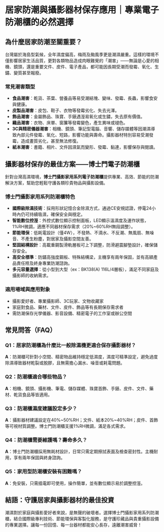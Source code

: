 # 居家防潮與攝影器材保存應用｜專業電子防潮櫃的必然選擇

## 為什麼居家防潮至關重要？

台灣屬於海島型氣候，全年濕度偏高，梅雨及颱風季更是潮濕嚴重。這樣的環境不僅影響居家生活品質，更對各類物品造成肉眼難覺的「潮害」——無論是心愛的相機、鏡頭，還是重要文件、皮件、電子產品，都可能因長期受潮而發霉、氧化、生鏽、變質甚至報廢。

### 常見潮害類型

- **食品潮害**：乾貨、茶葉、營養品等易受潮結塊、變味、發霉、長蟲，影響食安與健康。
- **皮製品潮害**：皮包、鞋子、衣物等發霉劣化、失去光澤。
- **飾品潮害**：金屬飾品、珠寶、手錶遇溼易氧化或生鏽，失去原有價值。
- **織品潮害**：衣物、床單、窗簾等發霉變色，產生異味或褪色。
- **3C與精密儀器潮害**：相機、鏡頭、筆記型電腦、音響、儲存媒體等因潮濕導致內部元件發霉、氧化、短路，影響功能與壽命。攝影器材特別容易受潮發霉，造成畫質劣化，甚至無法修復。
- **紙本潮害**：書籍、相片、文件因濕氣而變形、發霉、黏連，影響保存與閱讀。

## 攝影器材保存的最佳方案——博士門電子防潮櫃

針對台灣高濕環境，**博士門攝影家用系列電子防潮櫃**提供專業、高效、節能的防潮解決方案，幫助您輕鬆守護各類珍貴物品與攝影設備。

### 博士門攝影家用系列防潮櫃特色

- **國際級除濕技術**：採用形狀記憶合金除濕方式，通過CE安規認證，停電24小時內仍可持續吸濕，確保安全與穩定。
- **智能數位控溼**：外控式數位顯示控制面板，LED顯示溫濕度及運作狀態，1%RH微調，適應不同器材保存需求（20%~60%RH無段調整）。
- **節能環保**：低耗電設計（僅4W），不發熱、不滴水、不反潮、無風扇、無噪音、不產生粉塵，對居家及攝影空間友善。
- **堅固結構設計**：高載重鋼製滑軌層板可上下調整，防滑避震腳墊設計，確保儲存安全。
- **高安全標準**：防鏽高強度鋼板、特殊結構梁，主機享有兩年保固，並有高額產品責任險及終身專業防潮諮詢。
- **多元容量選擇**：從小型到大型（ex：BK138(A) 116L/4層板），滿足不同家庭及攝影師的收納需求。

### 適用場域與應用對象

- 攝影愛好者、專業攝影師、3C玩家、文物收藏家
- 家庭對食品、藥材、文件、皮件、飾品等有長期保存需求者
- 需防潮保存光學儀器、影音設備、精密電子的工作室或辦公空間

## 常見問答（FAQ）

### Q1：居家防潮櫃為什麼比一般除濕機更適合保存攝影器材？
**A**：防潮櫃可針對小空間、精密物品維持穩定低濕度，濕度可精準設定，避免過度除濕導致器材乾裂或脫膠，且無需擔心漏水、噪音或耗電問題。

### Q2：防潮櫃適合哪些物品？
**A**：相機、鏡頭、攝影機、筆電、儲存媒體、珠寶首飾、手錶、皮件、文件、藥材、乾貨食品等皆適用。

### Q3：防潮櫃濕度建議設定多少？
**A**：攝影器材建議設定在40%~50%RH；文件、紙本20%~40%RH；皮件、首飾等可視材質調整。博士門防潮櫃支援1%RH微調，滿足各式需求。

### Q4：防潮櫃需要維護嗎？壽命多久？
**A**：博士門防潮櫃採用無耗材設計，日常只需定期擦拭表面及檢查密封性。主機耐用，享有兩年保固與終身諮詢。

### Q5：家用型防潮櫃安裝有困難嗎？
**A**：免安裝，只需插電即可使用，操作簡單，並有數位顯示易於調整控溼。

## 結語：守護居家與攝影器材的最佳投資

潮濕對於家庭與攝影愛好者來說，是無聲的破壞者。選擇博士門攝影家用系列防潮櫃，結合國際級專利技術、節能環保與客製化服務，是守護珍藏品與貴重攝影設備的專業選擇。讓每一份回憶、每一台器材都能安心長存，遠離潮害威脅！